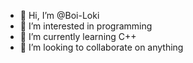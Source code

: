 - 👋 Hi, I’m @Boi-Loki
- 👀 I’m interested in programming 
- 🌱 I’m currently learning C++
- 💞️ I’m looking to collaborate on anything


<!---
Boi-Loki/Boi-Loki is a ✨ special ✨ repository because its `README.md` (this file) appears on your GitHub profile.
You can click the Preview link to take a look at your changes.
--->
